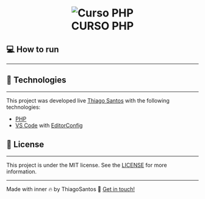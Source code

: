 <h1 align="center">
    <img alt="Curso PHP" src="https://thinkific-import.s3.amazonaws.com/220759/OAsRwPZBQcO3QqLYD15O_Faixa%20PHP%20-FINAL.jpg" />
    <br>
    CURSO PHP
</h1>

## 💻 How to run

---

## 🚀 Technologies

---

This project was developed live [Thiago Santos][linkedin] with the following technologies:

-   [PHP][php]
-   [VS Code][vscode] with [EditorConfig][vceditconfig]

## 📝 License

---

This project is under the MIT license. See the [LICENSE][mit license] for more information.

---

Made with inner 🔥 by ThiagoSantos :wave: [Get in touch!][linkedin]

[vscode]: https://code.visualstudio.com/
[vceditconfig]: https://marketplace.visualstudio.com/items?itemName=EditorConfig.EditorConfig
[vceslint]: https://marketplace.visualstudio.com/items?itemName=dbaeumer.vscode-eslint
[linkedin]: https://www.linkedin.com/in/thiago-henrique-santos-256b948a/
[mit license]: https://mit-license.org/
[chromium]: https://download-chromium.appspot.com/
[php]: https://www.php.net/
